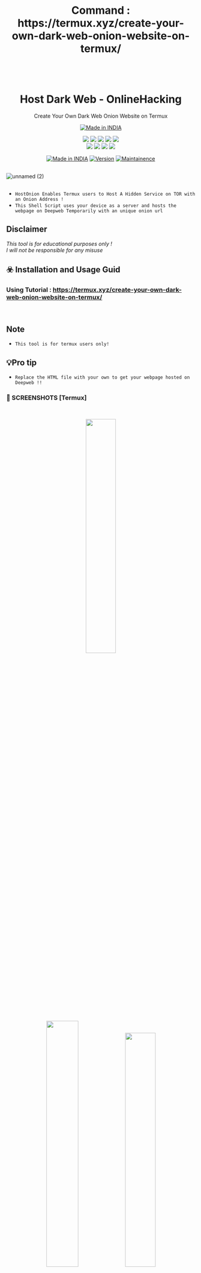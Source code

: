 <h1 align="center">
<p> Command : https://termux.xyz/create-your-own-dark-web-onion-website-on-termux/
      </p>
     <br>

</h1>

<h1 align="center">Host Dark Web - OnlineHacking</h1>
<p align="center">
  Create Your Own Dark Web Onion Website on Termux
</p>
<p align="center">
<a href="https://termux.xyz/create-your-own-dark-web-onion-website-on-termux/"><img title="Made in INDIA" src="https://img.shields.io/badge/MADE%20IN-INDIA-SCRIPT?colorA=%23ff8100&colorB=%23017e40&colorC=%23ff0000&style=for-the-badge"></a>
</p>

</p>


<p align="center">
    <img src="https://img.shields.io/badge/Version-1.2-blue?style=for-the-badge&color=blue">
     <img src="https://img.shields.io/github/stars/OnlineHacKing/HostDarkWeb?style=for-the-badge&color=magenta">
  <img src="https://img.shields.io/github/forks/OnlineHacKing/HostDarkWeb?color=cyan&style=for-the-badge&color=purple">
  <img src="https://img.shields.io/github/issues/OnlineHacKing/HostDarkWeb?color=red&style=for-the-badge">
    <img src="https://img.shields.io/github/license/OnlineHacKing/HostDarkWeb?style=for-the-badge&color=blue">
<br>
    <img src="https://img.shields.io/badge/Author-SUMAN-green?style=flat-square">
    <img src="https://img.shields.io/badge/Open%20Source-No-orange?style=flat-square">
    <img src="https://img.shields.io/badge/Maintained-Yes-cyan?style=flat-square">
    <img src="https://img.shields.io/badge/Written%20In-Shell-blue?style=flat-square">
</p>

<p align="center">
<a href="https://termux.xyz/hack-install-free-fire-phishing-tool-with-termux/"><img title="Made in INDIA" src="https://img.shields.io/badge/Tool-HostDarkWeb-green.svg"></a>
<a href="https://termux.xyz/hack-install-free-fire-phishing-tool-with-termux/"><img title="Version" src="https://img.shields.io/badge/Version-1.2-green.svg?style=flat-square"></a>
<a href="https://termux.xyz/hack-install-free-fire-phishing-tool-with-termux/"><img title="Maintainence" src="https://img.shields.io/badge/Admin-SUMAN-green.svg"></a>
</p>

##

<p align="center">

![unnamed (2)](https://raw.githubusercontent.com/OnlineHacKing/HostDarkWeb/main/OnlineHacking/HostDarkWeb.webp)

</p>


##

* `HostOnion Enables Termux users to Host A Hidden Service on TOR with an Onion Address !`
* `This Shell Script uses your device as a server and hosts the webpage on Deepweb Temporarily with an unique onion url`

## Disclaimer
*This tool is for educational purposes only !*<br />
*I will not be responsible for any misuse*

## ☣️ Installation and Usage Guid

### Using Tutorial : https://termux.xyz/create-your-own-dark-web-onion-website-on-termux/
<p><br /></p>

## Note
* `This tool is for termux users only!`


## 💡Pro tip 
* `Replace the HTML file with your own to get your webpage hosted on Deepweb !!`


### 📸 SCREENSHOTS [Termux]

<br>
<p align="center">
<img width="40%" src="https://i.pinimg.com/564x/99/5e/4d/995e4dcb94133d3c74597bed932288fb.jpg"/>
</p>
<br>
<p align="center">
<img width="41%" src="https://i.pinimg.com/564x/b1/1f/76/b11f769cb43a768fcbdeb509477e7086.jpg"/>
<img width="40%" src="https://i.pinimg.com/564x/8c/6e/b6/8c6eb6035fb6ba53deb1c47c77e0c6a0.jpg"/>
</p>




## 👨🏻‍💻 CONNECT WITH US :


<a href="https://github.com/OnlineHacKing"><img title="Github" src="https://img.shields.io/badge/Online-hacking-brightgreen?style=for-the-badge&logo=github"></a>
[![Instagram](https://img.shields.io/badge/INSTAGRAM-FOLLOW-red?style=for-the-badge&logo=instagram)](https://www.instagram.com/suman333mondal/)
[![Instagram](https://img.shields.io/badge/WEBSITE-VISIT-yellow?style=for-the-badge&logo=blogger)](https://www.termux.xyz)
[![Instagram](https://img.shields.io/badge/LINKEDIN-CONNECT-red?style=for-the-badge&logo=linkedin)](https://www.linkedin.com/in/sumam333mondal/)
[![Instagram](https://img.shields.io/badge/FACEBOOK-LIKE-red?style=for-the-badge&logo=facebook)](https://fb.com/onlinehacking)
[![Instagram](https://img.shields.io/badge/TELEGRAM-CHANNEL-red?style=for-the-badge&logo=telegram)](https://telegram.dog/OnlineHacking)
<a href="https://www.youtube.com/@onlinehacking"><img title="YouTube" src="https://img.shields.io/badge/YouTube-Online Hacking-red?style=for-the-badge&logo=Youtube"></a>


# ■□■ ⚠ Warning ⚠ ■□■

***This tool is only for educational purpose. If you use this tool for other purposes except education we will not be responsible in such cases.***

***This information is only for educationla purpose and we are not responsible for any kind of illegal activity done by this tool***


<p style="box-sizing: border-box; color: #24292e; font-family: -apple-system, BlinkMacSystemFont, &quot;Segoe UI&quot;, Helvetica, Arial, sans-serif, &quot;Apple Color Emoji&quot;, &quot;Segoe UI Emoji&quot;; font-size: 16px; margin-bottom: 16px; margin-top: 0px; text-align: center;"><a href="https://github.com/OnlineHacking/" style="background-color: initial; box-sizing: border-box; text-decoration-line: none;"><img alt="GitHub" height="110" src="https://user-images.githubusercontent.com/64035221/96459220-834c7e00-123f-11eb-8417-534058a7ba62.png" style="background-color: var(--color-bg-primary); border-style: none; box-sizing: initial; max-width: 100%;" width="110" />&nbsp;</a><a href="https://www.youtube.com/channel/UC8pmZJAlagdZ7bb0TBlogYw" rel="nofollow" style="background-color: initial; box-sizing: border-box; text-decoration-line: none;"><img alt="YouTube" height="110" src="https://user-images.githubusercontent.com/64035221/96456596-4f238e00-123c-11eb-821e-85e9aaa3faec.png" style="background-color: var(--color-bg-primary); border-style: none; box-sizing: initial; max-width: 100%;" width="110" />&nbsp;</a><a href="https://telegram.dog/OnlineHacking" rel="nofollow" style="background-color: initial; box-sizing: border-box; text-decoration-line: none;"><img alt="Telegram" height="80" src="https://user-images.githubusercontent.com/64035221/96461243-c576bf00-1241-11eb-8fdf-139b4859bfb0.png" style="background-color: var(--color-bg-primary); border-style: none; box-sizing: initial; max-width: 100%;" width="80" />&nbsp;</a><a href="https://www.instagram.com/suman333mondal/" rel="nofollow" style="background-color: initial; box-sizing: border-box; text-decoration-line: none;"><img alt="Instagram" height="90" src="https://user-images.githubusercontent.com/64035221/96461629-3d44e980-1242-11eb-8691-46dd14355085.png" style="background-color: var(--color-bg-primary); border-style: none; box-sizing: initial; max-width: 100%;" width="90" /></a></p>



                     Inspired By github.com/OnlineHacking


